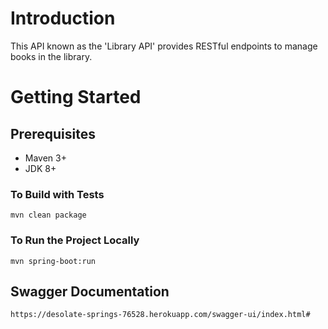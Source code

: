 # Introduction

This API known as the 'Library API' provides RESTful endpoints to manage books in the library.

# Getting Started
## Prerequisites
- Maven 3+
- JDK 8+

### To Build with Tests
    mvn clean package
### To Run the Project Locally
    mvn spring-boot:run
    
## Swagger Documentation
    https://desolate-springs-76528.herokuapp.com/swagger-ui/index.html#
    
